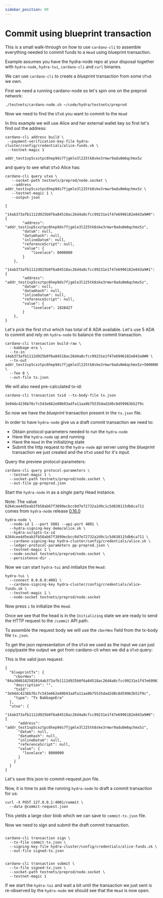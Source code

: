```yaml
---
sidebar_position: 99
---
```


# Commit using blueprint transaction

 This is a small walk-through on how to use `cardano-cli` to assemble everything needed to commit funds to a `Head` using blueprint transaction.

 Example assumes you have the hydra-node repo at your disposal together with `hydra-node`, `hydra-tui`, `cardano-cli` and `curl` binaries.

 We can use `cardano-cli` to create a _blueprint_ transaction from some `UTxO` we own.

 First we need a running cardano-node so let's spin one on the preprod network:


 ```shell
 ./testnets/cardano-node.sh ~/code/hydra/testnets/preprod
 ```

 Now we need to find the `UTxO` you want to commit to the `Head`

 In this example we will use Alice and her external wallet key so first let's find out the address:

 ```shell
 cardano-cli address build \
  --payment-verification-key-file hydra-cluster/config/credentials/alice-funds.vk \
  --testnet-magic 1

addr_test1vp5cxztpc6hep9ds7fjgmle3l225tk8ske3rmwr9adu0m6qchmx5z
 ```

and query to see what `UTxO` Alice has:

```shell
cardano-cli query utxo \
   --socket-path testnets/preprod/node.socket \
   --address addr_test1vp5cxztpc6hep9ds7fjgmle3l225tk8ske3rmwr9adu0m6qchmx5z \
   --testnet-magic 1 \
   --output-json

{
    "14ab373afb1112d925b0f6a84518ac26d4a8cfcc99231e1f47e6996182e843a9#0": {
        "address": "addr_test1vp5cxztpc6hep9ds7fjgmle3l225tk8ske3rmwr9adu0m6qchmx5z",
        "datum": null,
        "datumhash": null,
        "inlineDatum": null,
        "referenceScript": null,
        "value": {
            "lovelace": 8000000
        }
    },
    "14ab373afb1112d925b0f6a84518ac26d4a8cfcc99231e1f47e6996182e843a9#1": {
        "address": "addr_test1vp5cxztpc6hep9ds7fjgmle3l225tk8ske3rmwr9adu0m6qchmx5z",
        "datum": null,
        "datumhash": null,
        "inlineDatum": null,
        "referenceScript": null,
        "value": {
            "lovelace": 1828427
        }
    },
}
```

Let's pick the first `UTxO` which has total of 8 ADA available. Let's use 5 ADA to commit and rely on `hydra-node` to balance the commit transaction.

```shell
cardano-cli transaction build-raw \
  --babbage-era \
  --tx-in 14ab373afb1112d925b0f6a84518ac26d4a8cfcc99231e1f47e6996182e843a9#0 \
  --tx-out addr_test1vp5cxztpc6hep9ds7fjgmle3l225tk8ske3rmwr9adu0m6qchmx5z+5000000 \
  --fee 0 \
  --out-file tx.json
```

We will also need pre-calculated tx-id:

```shell
cardano-cli transaction txid --tx-body-file tx.json

3e94dc4236b76cfc543e662e80b93adfa11aa9b75535dad2d0c8d59963b52f9c
```

So now we have the _blueprint_ transaction present in the `tx.json` file.

In order to have `hydra-node` give us a draft commit transaction we need to:

- Obtain protocol-parameters needed to run the `hydra-node`
- Have the `hydra-node` up and running
- Have the `Head` in the initializing state
- Submit the http request to the `hydra-node` api server using the _blueprint_ transaction we just created and the `UTxO` used for it's input.


Query the preview protocol-parameters:

```shell
cardano-cli query protocol-parameters \
  --testnet-magic 1 \
  --socket-path testnets/preprod/node.socket \
  --out-file pp-preprod.json

```

Start the `hydra-node` in as a _single_ party Head instance.

Note: The value `6264cee4d5eab3fb58ab67f3899ecbcc0d7e72732a2d9c1c5d638115db6ca711` comes from `hydra-node` release [0.16.0](https://github.com/input-output-hk/hydra/releases/tag/0.16.0)

```shell
hydra-node \
  --node-id 1 --port 5001 --api-port 4001 \
  --hydra-signing-key demo/alice.sk \
  --hydra-scripts-tx-id 6264cee4d5eab3fb58ab67f3899ecbcc0d7e72732a2d9c1c5d638115db6ca711 \
  --cardano-signing-key hydra-cluster/config/credentials/alice.sk \
  --ledger-protocol-parameters pp-preprod.json \
  --testnet-magic 1 \
  --node-socket testnets/preprod/node.socket \
  --persistence-dir .
```

Now we can start `hydra-tui` and initialize the `Head`:

```shell
hydra-tui \
  --connect 0.0.0.0:4001 \
  --cardano-signing-key hydra-cluster/config/credentials/alice-funds.sk \
  --testnet-magic 1 \
  --node-socket testnets/preprod/node.socket
```

Now press `i` to initialize the `Head`.

Once we see that the head is in the `Initializing` state we are ready to send the HTTP request to the `/commit` API path.

To assemble the request body we will use the `cborHex` field from the tx-body file `tx.json`.

To get the json representation of the `UTxO` we used as the input we can just copy/paste the output we got from cardano-cli when we did a `UTxO` query:

This is the valid json request:

```shell
{
  "blueprintTx": {
    "cborHex": "84a3008182582014ab373afb1112d925b0f6a84518ac26d4a8cfcc99231e1f47e6996182e843a900018182581d6069830961c6af9095b0f2648dff31fa9545d8f0b6623db865eb78fde81a007a12000200a0f5f6",
    "description": "",
    "txId": "3e94dc4236b76cfc543e662e80b93adfa11aa9b75535dad2d0c8d59963b52f9c",
    "type": "Tx BabbageEra"
  },
  "utxo": {
    "14ab373afb1112d925b0f6a84518ac26d4a8cfcc99231e1f47e6996182e843a9#0": {
      "address": "addr_test1vp5cxztpc6hep9ds7fjgmle3l225tk8ske3rmwr9adu0m6qchmx5z",
      "datum": null,
      "datumhash": null,
      "inlineDatum": null,
      "referenceScript": null,
      "value": {
        "lovelace": 8000000
      }
    }
  }
}
```

Let's save this json to commit-request.json file.

Now, it is time to ask the running `hydra-node` to draft a commit transaction for us:


```
curl -X POST 127.0.0.1:4001/commit \
  --data @commit-request.json

```

This yields a large cbor blob which we can save to `commit-tx.json` file.

Now we need to sign and submit the draft commit transaction.

```shell

cardano-cli transaction sign \
  --tx-file commit-tx.json \
  --signing-key-file hydra-cluster/config/credentials/alice-funds.sk \
  --out-file signed-tx.json


cardano-cli transaction submit \
  --tx-file signed-tx.json \
  --socket-path testnets/preprod/node.socket \
  --testnet-magic 1
```

If we start the `hydra-tui` and wait a bit until the transaction we just sent is re-observed by the `hydra-node` we should see that the `Head` is now open.

